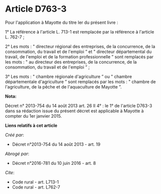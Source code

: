 # Article D763-3

Pour l'application à Mayotte du titre Ier du présent livre : 

1° La référence à l'article L. 713-1 est remplacée par la référence à l'article L. 762-7 ; 

2° Les mots : " directeur régional des entreprises, de la concurrence, de la consommation, du travail et de l'emploi ” et "
directeur départemental du travail, de l'emploi et de la formation professionnelle ” sont remplacés par les mots : " au
directeur des entreprises, de la concurrence, de la consommation, du travail et de l'emploi ” ; 

3° Les mots : " chambre régionale d'agriculture ” ou " chambre départementale d'agriculture ” sont remplacés par les mots : "
chambre de l'agriculture, de la pêche et de l'aquaculture de Mayotte ”.

**Nota:**

Décret n° 2013-754 du 14 août 2013 art. 26 II 4° : le 1° de l'article D763-3 dans sa rédaction issue du présent décret est
applicable à Mayotte à compter du 1er janvier 2015.

**Liens relatifs à cet article**

_Créé par_:

  - Décret n°2013-754 du 14 août 2013 - art. 19

_Abrogé par_:

  - Décret n°2016-781 du 10 juin 2016 - art. 8

_Cite_:

  - Code rural - art. L713-1
  - Code rural - art. L762-7
